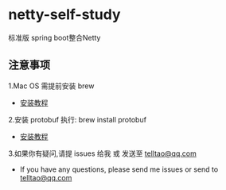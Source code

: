 # netty-self-study
标准版 spring boot整合Netty

## 注意事项
1.Mac OS 需提前安装 brew
* [安装教程](https://brew.sh/)

2.安装 protobuf     执行: brew install protobuf
* [安装教程](https://blog.csdn.net/love666666shen/article/details/89228450)

3.如果你有疑问,请提 issues 给我 或 发送至 telltao@qq.com
* If you have any questions, please send me issues or send to telltao@qq.com


